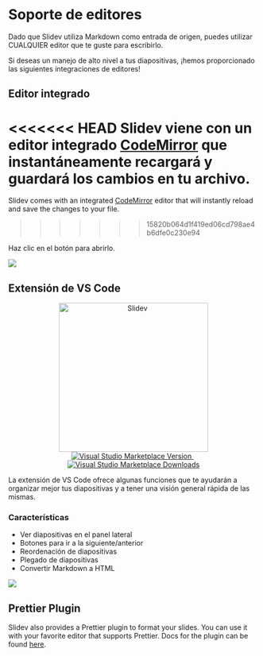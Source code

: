 # Soporte de editores

Dado que Slidev utiliza Markdown como entrada de origen, puedes utilizar CUALQUIER editor que te guste para escribirlo.

Si deseas un manejo de alto nivel a tus diapositivas, ¡hemos proporcionado las siguientes integraciones de editores!

## Editor integrado

<<<<<<< HEAD
Slidev viene con un editor integrado [CodeMirror](https://codemirror.net/) que instantáneamente recargará y guardará los cambios en tu archivo. 
=======
Slidev comes with an integrated [CodeMirror](https://codemirror.net/) editor that will instantly reload and save the changes to your file.
>>>>>>> 15820b064d1f419ed06cd798ae4b6dfe0c230e94

Haz clic en el botón <carbon-edit class="inline-icon-btn"/> para abrirlo.

![](/screenshots/integrated-editor.png)

## Extensión de VS Code

<p align="center">
    <a href="https://github.com/slidevjs/slidev" target="_blank">
        <img src="https://cdn.jsdelivr.net/gh/slidevjs/slidev/assets/logo-for-vscode.png" alt="Slidev" width="300"/>
    </a>
    <br>
    <a href="https://marketplace.visualstudio.com/items?itemName=antfu.slidev" target="__blank">
        <img src="https://img.shields.io/visual-studio-marketplace/v/antfu.slidev.svg?color=4EC5D4&amp;label=VS%20Code%20Marketplace&logo=visual-studio-code" alt="Visual Studio Marketplace Version" />
    </a>
    &nbsp;
    <a href="https://marketplace.visualstudio.com/items?itemName=antfu.slidev" target="__blank">
        <img src="https://img.shields.io/visual-studio-marketplace/d/antfu.slidev.svg?color=2B90B6" alt="Visual Studio Marketplace Downloads" />
    </a>
</p>

La extensión de VS Code ofrece algunas funciones que te ayudarán a organizar mejor tus diapositivas y a tener una visión general rápida de las mismas.

### Características

- Ver diapositivas en el panel lateral
- Botones para ir a la siguiente/anterior
- Reordenación de diapositivas
- Plegado de diapositivas
- Convertir Markdown a HTML

![](https://user-images.githubusercontent.com/11247099/116809994-cc2caa00-ab73-11eb-879f-60585747c3c9.png)

<TheTweet id="1395333405345148930" />

## Prettier Plugin

Slidev also provides a Prettier plugin to format your slides. You can use it with your favorite editor that supports Prettier. Docs for the plugin can be found [here](https://github.com/slidevjs/prettier-plugin).
